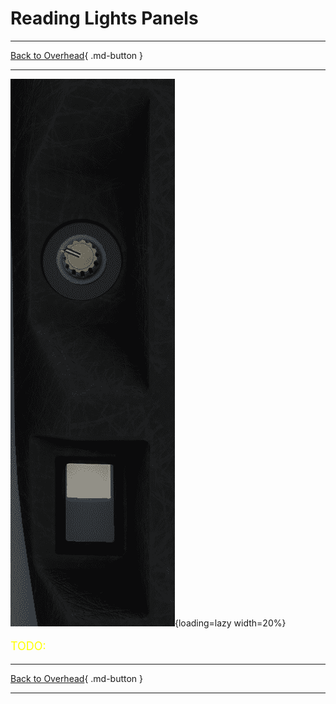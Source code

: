 # Reading Lights Panels

---

[Back to Overhead](../overviews/ovhd.md){ .md-button }

---
![Reading Lights Panel](../../../assets/a380x-briefing/flight-deck/ovhd/reading-panel.png "Reading Lights Panel"){loading=lazy width=20%}

[//]: # (TODO API Doc Link)

[//]: # (TODO)
<p style="color:yellow; font-size:18px;">TODO: </p>

---

[Back to Overhead](../overviews/ovhd.md){ .md-button }

---

